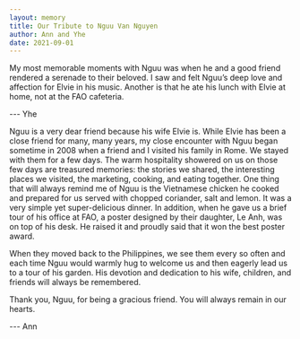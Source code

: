 ```yaml
---
layout: memory	
title: Our Tribute to Nguu Van Nguyen
author: Ann and Yhe
date: 2021-09-01
---
```


My most memorable moments with Nguu was when he and a good friend rendered a serenade to their beloved. I saw and felt Nguu’s deep love and affection for Elvie in his music. Another is that he ate his lunch with Elvie at home, not at the FAO cafeteria.

--- Yhe

<!--more-->

Nguu is a very dear friend because his wife Elvie is. While Elvie has been a close friend for many, many years, my close encounter with Nguu began sometime in 2008 when a friend and I visited his family in Rome. We stayed with them for a few days. The warm hospitality showered on us on those few days are treasured memories: the stories we shared, the interesting places we visited, the marketing, cooking, and eating together. One thing that will always remind me of Nguu is the Vietnamese chicken he cooked and prepared for us served with chopped coriander, salt and lemon.  It was a very simple yet super-delicious dinner. In addition, when he gave us a brief tour of his office at FAO, a poster designed by their daughter, Le Anh, was on top of his desk. He raised it and proudly said that it won the best poster award. 

When they moved back to the Philippines, we see them every so often and each time Nguu would warmly hug to welcome us and then eagerly lead us to a tour of his garden. His devotion and dedication to his wife, children, and friends will always be remembered.  

Thank you, Nguu, for being a gracious friend. You will always remain in our hearts. 

--- Ann

